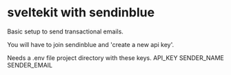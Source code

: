 # sveltekit with sendinblue

Basic setup to send transactional emails.

You will have to join sendinblue and 'create a new api key'.

Needs a .env file project directory with these keys.
API_KEY
SENDER_NAME
SENDER_EMAIL
